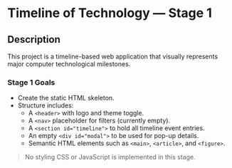 # Timeline of Technology — Stage 1

## Description

This project is a timeline-based web application that visually represents major computer technological milestones. 

### Stage 1 Goals

- Create the static HTML skeleton.
- Structure includes:
  - A `<header>` with logo and theme toggle.
  - A `<nav>` placeholder for filters (currently empty).
  - A `<section id="timeline">` to hold all timeline event entries.
  - An empty `<div id="modal">` to be used for pop-up details.
  - Semantic HTML elements such as `<main>`, `<article>`, and `<figure>`.

> No styling CSS or JavaScript is implemented in this stage.

